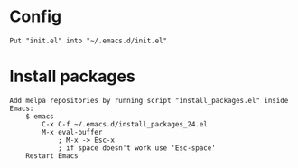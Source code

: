 
# Config
    Put "init.el" into "~/.emacs.d/init.el"

# Install packages
    Add melpa repositories by running script "install_packages.el" inside Emacs:
        $ emacs
            C-x C-f ~/.emacs.d/install_packages_24.el
            M-x eval-buffer
                ; M-x -> Esc-x
                ; if space doesn't work use 'Esc-space'
        Restart Emacs
